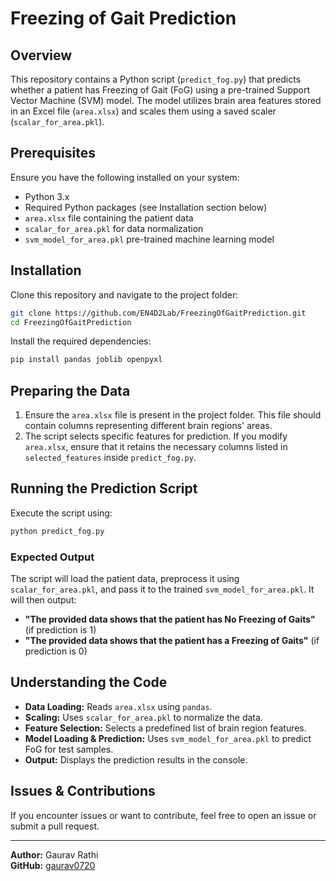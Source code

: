 # Freezing of Gait Prediction

## Overview
This repository contains a Python script (`predict_fog.py`) that predicts whether a patient has Freezing of Gait (FoG) using a pre-trained Support Vector Machine (SVM) model. The model utilizes brain area features stored in an Excel file (`area.xlsx`) and scales them using a saved scaler (`scalar_for_area.pkl`).

## Prerequisites
Ensure you have the following installed on your system:

- Python 3.x
- Required Python packages (see Installation section below)
- `area.xlsx` file containing the patient data
- `scalar_for_area.pkl` for data normalization
- `svm_model_for_area.pkl` pre-trained machine learning model

## Installation

Clone this repository and navigate to the project folder:

```sh
git clone https://github.com/EN4D2Lab/FreezingOfGaitPrediction.git
cd FreezingOfGaitPrediction
```

Install the required dependencies:

```sh
pip install pandas joblib openpyxl
```

## Preparing the Data

1. Ensure the `area.xlsx` file is present in the project folder. This file should contain columns representing different brain regions' areas.
2. The script selects specific features for prediction. If you modify `area.xlsx`, ensure that it retains the necessary columns listed in `selected_features` inside `predict_fog.py`.

## Running the Prediction Script

Execute the script using:

```sh
python predict_fog.py
```

### Expected Output
The script will load the patient data, preprocess it using `scalar_for_area.pkl`, and pass it to the trained `svm_model_for_area.pkl`. It will then output:

- **"The provided data shows that the patient has No Freezing of Gaits"** (if prediction is 1)
- **"The provided data shows that the patient has a Freezing of Gaits"** (if prediction is 0)

## Understanding the Code
- **Data Loading:** Reads `area.xlsx` using `pandas`.
- **Scaling:** Uses `scalar_for_area.pkl` to normalize the data.
- **Feature Selection:** Selects a predefined list of brain region features.
- **Model Loading & Prediction:** Uses `svm_model_for_area.pkl` to predict FoG for test samples.
- **Output:** Displays the prediction results in the console.

## Issues & Contributions
If you encounter issues or want to contribute, feel free to open an issue or submit a pull request.

---
**Author:** Gaurav Rathi  
**GitHub:** [gaurav0720](https://github.com/gaurav0720)

